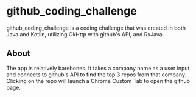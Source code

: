 # github_coding_challenge

github_coding_challenge is a coding challenge that was created in both Java and Kotlin, utilizing OkHttp with github's API, and RxJava.

## About
The app is relatively barebones. It takes a company name as a user input and connects to github's API to find the top 3 repos from that company. Clicking on the repo will launch a Chrome Custom Tab to open the github page.

